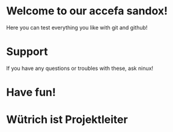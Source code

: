 # Welcome to our accefa sandox!

Here you can test everything you like with git and github!

# Support

If you have any questions or troubles with these, ask ninux!

# Have fun!

# Wütrich ist Projektleiter